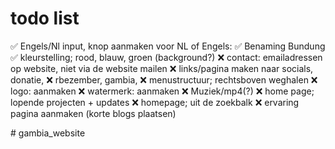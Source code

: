 
# todo list
✅ Engels/Nl input, knop aanmaken voor NL of Engels:
✅ Benaming Bundung
✅ kleurstelling; rood, blauw, groen (background?) 
❌ contact: emailadressen op website, niet via de website mailen
❌ links/pagina maken naar socials, donatie, 
❌ rbezember, gambia, 
❌ menustructuur; rechtsboven weghalen 
❌ logo: aanmaken 
❌ watermerk: aanmaken
❌ Muziek/mp4(?) 
❌ home page; lopende projecten + updates 
❌ homepage; uit de zoekbalk
❌ ervaring pagina aanmaken (korte blogs plaatsen)

#   g a m b i a _ w e b s i t e  
 